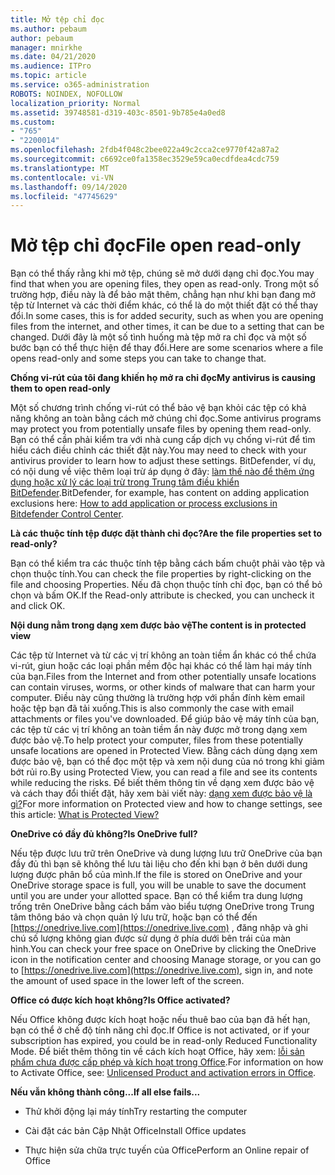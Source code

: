 ```yaml
---
title: Mở tệp chỉ đọc
ms.author: pebaum
author: pebaum
manager: mnirkhe
ms.date: 04/21/2020
ms.audience: ITPro
ms.topic: article
ms.service: o365-administration
ROBOTS: NOINDEX, NOFOLLOW
localization_priority: Normal
ms.assetid: 39748581-d319-403c-8501-9b785e4a0ed8
ms.custom:
- "765"
- "2200014"
ms.openlocfilehash: 2fdb4f048c2bee022a49c2cca2ce9770f42a87a2
ms.sourcegitcommit: c6692ce0fa1358ec3529e59ca0ecdfdea4cdc759
ms.translationtype: MT
ms.contentlocale: vi-VN
ms.lasthandoff: 09/14/2020
ms.locfileid: "47745629"
---
```

# <a name="file-open-read-only"></a><span data-ttu-id="a1d59-102">Mở tệp chỉ đọc</span><span class="sxs-lookup"><span data-stu-id="a1d59-102">File open read-only</span></span>

<span data-ttu-id="a1d59-103">Bạn có thể thấy rằng khi mở tệp, chúng sẽ mở dưới dạng chỉ đọc.</span><span class="sxs-lookup"><span data-stu-id="a1d59-103">You may find that when you are opening files, they open as read-only.</span></span> <span data-ttu-id="a1d59-104">Trong một số trường hợp, điều này là để bảo mật thêm, chẳng hạn như khi bạn đang mở tệp từ Internet và các thời điểm khác, có thể là do một thiết đặt có thể thay đổi.</span><span class="sxs-lookup"><span data-stu-id="a1d59-104">In some cases, this is for added security, such as when you are opening files from the internet, and other times, it can be due to a setting that can be changed.</span></span> <span data-ttu-id="a1d59-105">Dưới đây là một số tình huống mà tệp mở ra chỉ đọc và một số bước bạn có thể thực hiện để thay đổi.</span><span class="sxs-lookup"><span data-stu-id="a1d59-105">Here are some scenarios where a file opens read-only and some steps you can take to change that.</span></span>
  
 <span data-ttu-id="a1d59-106">**Chống vi-rút của tôi đang khiến họ mở ra chỉ đọc**</span><span class="sxs-lookup"><span data-stu-id="a1d59-106">**My antivirus is causing them to open read-only**</span></span>
  
<span data-ttu-id="a1d59-107">Một số chương trình chống vi-rút có thể bảo vệ bạn khỏi các tệp có khả năng không an toàn bằng cách mở chúng chỉ đọc.</span><span class="sxs-lookup"><span data-stu-id="a1d59-107">Some antivirus programs may protect you from potentially unsafe files by opening them read-only.</span></span> <span data-ttu-id="a1d59-108">Bạn có thể cần phải kiểm tra với nhà cung cấp dịch vụ chống vi-rút để tìm hiểu cách điều chỉnh các thiết đặt này.</span><span class="sxs-lookup"><span data-stu-id="a1d59-108">You may need to check with your antivirus provider to learn how to adjust these settings.</span></span> <span data-ttu-id="a1d59-109">BitDefender, ví dụ, có nội dung về việc thêm loại trừ áp dụng ở đây: [làm thế nào để thêm ứng dụng hoặc xử lý các loại trừ trong Trung tâm điều khiển BitDefender](https://aka.ms/AA6098i).</span><span class="sxs-lookup"><span data-stu-id="a1d59-109">BitDefender, for example, has content on adding application exclusions here: [How to add application or process exclusions in Bitdefender Control Center](https://aka.ms/AA6098i).</span></span>
  
 <span data-ttu-id="a1d59-110">**Là các thuộc tính tệp được đặt thành chỉ đọc?**</span><span class="sxs-lookup"><span data-stu-id="a1d59-110">**Are the file properties set to read-only?**</span></span>
  
<span data-ttu-id="a1d59-111">Bạn có thể kiểm tra các thuộc tính tệp bằng cách bấm chuột phải vào tệp và chọn thuộc tính.</span><span class="sxs-lookup"><span data-stu-id="a1d59-111">You can check the file properties by right-clicking on the file and choosing Properties.</span></span> <span data-ttu-id="a1d59-112">Nếu đã chọn thuộc tính chỉ đọc, bạn có thể bỏ chọn và bấm OK.</span><span class="sxs-lookup"><span data-stu-id="a1d59-112">If the Read-only attribute is checked, you can uncheck it and click OK.</span></span>
  
 <span data-ttu-id="a1d59-113">**Nội dung nằm trong dạng xem được bảo vệ**</span><span class="sxs-lookup"><span data-stu-id="a1d59-113">**The content is in protected view**</span></span>
  
<span data-ttu-id="a1d59-114">Các tệp từ Internet và từ các vị trí không an toàn tiềm ẩn khác có thể chứa vi-rút, giun hoặc các loại phần mềm độc hại khác có thể làm hại máy tính của bạn.</span><span class="sxs-lookup"><span data-stu-id="a1d59-114">Files from the Internet and from other potentially unsafe locations can contain viruses, worms, or other kinds of malware that can harm your computer.</span></span> <span data-ttu-id="a1d59-115">Điều này cũng thường là trường hợp với phần đính kèm email hoặc tệp bạn đã tải xuống.</span><span class="sxs-lookup"><span data-stu-id="a1d59-115">This is also commonly the case with email attachments or files you've downloaded.</span></span> <span data-ttu-id="a1d59-116">Để giúp bảo vệ máy tính của bạn, các tệp từ các vị trí không an toàn tiềm ẩn này được mở trong dạng xem được bảo vệ.</span><span class="sxs-lookup"><span data-stu-id="a1d59-116">To help protect your computer, files from these potentially unsafe locations are opened in Protected View.</span></span> <span data-ttu-id="a1d59-117">Bằng cách dùng dạng xem được bảo vệ, bạn có thể đọc một tệp và xem nội dung của nó trong khi giảm bớt rủi ro.</span><span class="sxs-lookup"><span data-stu-id="a1d59-117">By using Protected View, you can read a file and see its contents while reducing the risks.</span></span> <span data-ttu-id="a1d59-118">Để biết thêm thông tin về dạng xem được bảo vệ và cách thay đổi thiết đặt, hãy xem bài viết này: [dạng xem được bảo vệ là gì?](https://support.office.com/article/d6f09ac7-e6b9-4495-8e43-2bbcdbcb6653)</span><span class="sxs-lookup"><span data-stu-id="a1d59-118">For more information on Protected view and how to change settings, see this article: [What is Protected View?](https://support.office.com/article/d6f09ac7-e6b9-4495-8e43-2bbcdbcb6653)</span></span>
  
 <span data-ttu-id="a1d59-119">**OneDrive có đầy đủ không?**</span><span class="sxs-lookup"><span data-stu-id="a1d59-119">**Is OneDrive full?**</span></span>
  
<span data-ttu-id="a1d59-120">Nếu tệp được lưu trữ trên OneDrive và dung lượng lưu trữ OneDrive của bạn đầy đủ thì bạn sẽ không thể lưu tài liệu cho đến khi bạn ở bên dưới dung lượng được phân bổ của mình.</span><span class="sxs-lookup"><span data-stu-id="a1d59-120">If the file is stored on OneDrive and your OneDrive storage space is full, you will be unable to save the document until you are under your allotted space.</span></span> <span data-ttu-id="a1d59-121">Bạn có thể kiểm tra dung lượng trống trên OneDrive bằng cách bấm vào biểu tượng OneDrive trong Trung tâm thông báo và chọn quản lý lưu trữ, hoặc bạn có thể đến [https://onedrive.live.com](https://onedrive.live.com) , đăng nhập và ghi chú số lượng không gian được sử dụng ở phía dưới bên trái của màn hình.</span><span class="sxs-lookup"><span data-stu-id="a1d59-121">You can check your free space on OneDrive by clicking the OneDrive icon in the notification center and choosing Manage storage, or you can go to [https://onedrive.live.com](https://onedrive.live.com), sign in, and note the amount of used space in the lower left of the screen.</span></span>
  
 <span data-ttu-id="a1d59-122">**Office có được kích hoạt không?**</span><span class="sxs-lookup"><span data-stu-id="a1d59-122">**Is Office activated?**</span></span>
  
<span data-ttu-id="a1d59-123">Nếu Office không được kích hoạt hoặc nếu thuê bao của bạn đã hết hạn, bạn có thể ở chế độ tính năng chỉ đọc.</span><span class="sxs-lookup"><span data-stu-id="a1d59-123">If Office is not activated, or if your subscription has expired, you could be in read-only Reduced Functionality Mode.</span></span> <span data-ttu-id="a1d59-124">Để biết thêm thông tin về cách kích hoạt Office, hãy xem: [lỗi sản phẩm chưa được cấp phép và kích hoạt trong Office](https://support.office.com/article/0d23d3c0-c19c-4b2f-9845-5344fedc4380).</span><span class="sxs-lookup"><span data-stu-id="a1d59-124">For information on how to Activate Office, see: [Unlicensed Product and activation errors in Office](https://support.office.com/article/0d23d3c0-c19c-4b2f-9845-5344fedc4380).</span></span>
  
 <span data-ttu-id="a1d59-125">**Nếu vẫn không thành công...**</span><span class="sxs-lookup"><span data-stu-id="a1d59-125">**If all else fails...**</span></span>
  
- <span data-ttu-id="a1d59-126">Thử khởi động lại máy tính</span><span class="sxs-lookup"><span data-stu-id="a1d59-126">Try restarting the computer</span></span>
    
- <span data-ttu-id="a1d59-127">Cài đặt các bản Cập Nhật Office</span><span class="sxs-lookup"><span data-stu-id="a1d59-127">Install Office updates</span></span>
    
- <span data-ttu-id="a1d59-128">Thực hiện sửa chữa trực tuyến của Office</span><span class="sxs-lookup"><span data-stu-id="a1d59-128">Perform an Online repair of Office</span></span>
    

